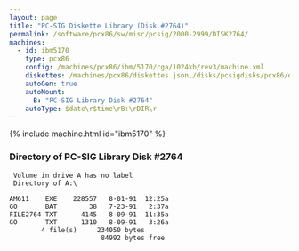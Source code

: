 ```yaml
---
layout: page
title: "PC-SIG Diskette Library (Disk #2764)"
permalink: /software/pcx86/sw/misc/pcsig/2000-2999/DISK2764/
machines:
  - id: ibm5170
    type: pcx86
    config: /machines/pcx86/ibm/5170/cga/1024kb/rev3/machine.xml
    diskettes: /machines/pcx86/diskettes.json,/disks/pcsigdisks/pcx86/diskettes.json
    autoGen: true
    autoMount:
      B: "PC-SIG Library Disk #2764"
    autoType: $date\r$time\rB:\rDIR\r
---
```


{% include machine.html id="ibm5170" %}

### Directory of PC-SIG Library Disk #2764

     Volume in drive A has no label
     Directory of A:\

    AM611    EXE    228557   8-01-91  12:25a
    GO       BAT        38   7-23-91   2:37a
    FILE2764 TXT      4145   8-09-91  11:35a
    GO       TXT      1310   8-09-91   3:26a
            4 file(s)     234050 bytes
                           84992 bytes free
